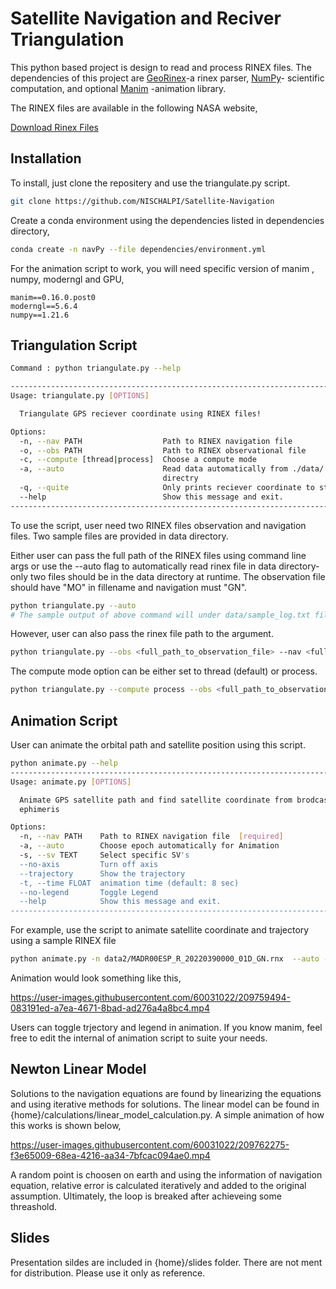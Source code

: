 # Satellite Navigation and Reciver Triangulation

This python based project is design to read and process RINEX files. The dependencies of this 
project are [GeoRinex](https://pypi.org/project/georinex/)-a rinex parser, [NumPy](https://numpy.org/)- scientific computation, and optional [Manim](https://docs.manim.community/en/stable/) -animation library.


The RINEX files 
are available in the following NASA website,

[Download Rinex Files](https://cddis.nasa.gov/Data_and_Derived_Products/GNSS/RINEX_Version_3.html)




## Installation

To install, just clone the repositery and use the triangulate.py script.
```bash
git clone https://github.com/NISCHALPI/Satellite-Navigation

```

Create a conda environment using the dependencies listed in dependencies directory,

```bash
conda create -n navPy --file dependencies/environment.yml 

```
For the animation script to work, you will need specific version of manim , numpy,  moderngl and GPU,
```Text
manim==0.16.0.post0
moderngl==5.6.4
numpy==1.21.6
```

## Triangulation Script

```bash
Command : python triangulate.py --help

--------------------------------------------------------------------------------------
Usage: triangulate.py [OPTIONS]

  Triangulate GPS reciever coordinate using RINEX files!

Options:
  -n, --nav PATH                  Path to RINEX navigation file
  -o, --obs PATH                  Path to RINEX observational file
  -c, --compute [thread|process]  Choose a compute mode
  -a, --auto                      Read data automatically from ./data/
                                  directry
  -q, --quite                     Only prints reciever coordinate to stdout
  --help                          Show this message and exit.
----------------------------------------------------------------------------------------
```

To use the script, user need two RINEX files observation and navigation files. Two sample files are
provided in data directory.

Either user can pass the full path of the RINEX files using command line args or use the --auto flag to
automatically read rinex file in data directory- only two files should be in the data directory at runtime. The 
observation file should have "MO" in fillename and navigation must "GN".

```bash
python triangulate.py --auto
# The sample output of above command will under data/sample_log.txt file.
```




However, user can also pass the rinex file path to the argument. 

```bash
python triangulate.py --obs <full_path_to_observation_file> --nav <full_path_to_navigation_file>

```

The compute mode option can be either set to thread (default) or process.

```bash
python triangulate.py --compute process --obs <full_path_to_observation_file> --nav <full_path_to_navigation_file>

```



## Animation Script 

User can animate the orbital path and satellite position using this script. 

```bash
python animate.py --help
--------------------------------------------------------------------------------------
Usage: animate.py [OPTIONS]

  Animate GPS satellite path and find satellite coordinate from brodcast
  ephimeris

Options:
  -n, --nav PATH    Path to RINEX navigation file  [required]
  -a, --auto        Choose epoch automatically for Animation
  -s, --sv TEXT     Select specific SV's
  --no-axis         Turn off axis
  --trajectory      Show the trajectory
  -t, --time FLOAT  animation time (default: 8 sec)
  --no-legend       Toggle Legend
  --help            Show this message and exit.
----------------------------------------------------------------------------------------
```
For example, use the script to animate satellite coordinate and trajectory using a sample RINEX file
```bash
python animate.py -n data2/MADR00ESP_R_20220390000_01D_GN.rnx  --auto --time 12 --no-axis --trajectory
```
Animation would look something like this, 

https://user-images.githubusercontent.com/60031022/209759494-083191ed-a7ea-4671-8bad-ad276a4a8bc4.mp4

Users can toggle trjectory and legend in animation. If you know manim, feel free to edit the internal of animation script to suite your needs.


## Newton Linear Model
Solutions to the navigation equations are found by linearizing the equations and using iterative methods for solutions. The linear model can be found in {home}/calculations/linear_model_calculation.py.
A simple animation of how this works is shown below,

https://user-images.githubusercontent.com/60031022/209762275-f3e65009-68ea-4216-aa34-7bfcac094ae0.mp4

A random point is choosen on earth and using the information of navigation equation, relative error is calculated iteratively and added to the original assumption. Ultimately, the loop is breaked after achieveing some threashold. 


## Slides 
Presentation sildes are included in {home}/slides folder. There are not ment for distribution. Please use it only as reference. 
